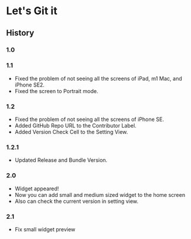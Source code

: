 # Let's Git it  
## History
### 1.0
### 1.1
- Fixed the problem of not seeing all the screens of iPad, m1 Mac, and iPhone SE2.
- Fixed the screen to Portrait mode.

### 1.2
- Fixed the problem of not seeing all the screens of iPhone SE.
- Added GitHub Repo URL to the Contributor Label.
- Added Version Check Cell to the Setting View.

### 1.2.1
- Updated Release and Bundle Version.

### 2.0
- Widget appeared!
- Now you can add small and medium sized widget to the home screen
- Also can check the current version in setting view.

### 2.1
- Fix small widget preview
